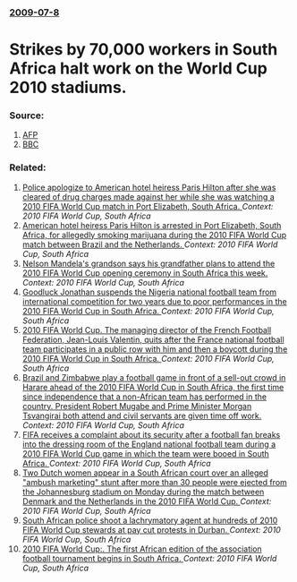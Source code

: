 ### [2009-07-8](/news/2009/07/8/index.md)

#  Strikes by 70,000 workers in South Africa halt work on the World Cup 2010 stadiums. 




### Source:

1. [AFP](http://www.google.com/hostednews/afp/article/ALeqM5hT6-u8E9DQRrdmfjPRhH5_vAR6UQ)
2. [BBC](http://news.bbc.co.uk/1/hi/world/africa/8140433.stm)

### Related:

1. [Police apologize to American hotel heiress Paris Hilton after she was cleared of drug charges made against her while she was watching a 2010 FIFA World Cup match in Port Elizabeth, South Africa. ](/news/2010/07/3/police-apologize-to-american-hotel-heiress-paris-hilton-after-she-was-cleared-of-drug-charges-made-against-her-while-she-was-watching-a-2010.md) _Context: 2010 FIFA World Cup, South Africa_
2. [American hotel heiress Paris Hilton is arrested in Port Elizabeth, South Africa, for allegedly smoking marijuana during the 2010 FIFA World Cup match between Brazil and the Netherlands. ](/news/2010/07/2/american-hotel-heiress-paris-hilton-is-arrested-in-port-elizabeth-south-africa-for-allegedly-smoking-marijuana-during-the-2010-fifa-world.md) _Context: 2010 FIFA World Cup, South Africa_
3. [Nelson Mandela's grandson says his grandfather plans to attend the 2010 FIFA World Cup opening ceremony in South Africa this week. ](/news/2010/06/9/nelson-mandela-s-grandson-says-his-grandfather-plans-to-attend-the-2010-fifa-world-cup-opening-ceremony-in-south-africa-this-week.md) _Context: 2010 FIFA World Cup, South Africa_
4. [Goodluck Jonathan suspends the Nigeria national football team from international competition for two years due to poor performances in the 2010 FIFA World Cup in South Africa. ](/news/2010/06/30/goodluck-jonathan-suspends-the-nigeria-national-football-team-from-international-competition-for-two-years-due-to-poor-performances-in-the-2.md) _Context: 2010 FIFA World Cup, South Africa_
5. [2010 FIFA World Cup. The managing director of the French Football Federation, Jean-Louis Valentin, quits after the France national football team participates in a public row with him and then a boycott during the 2010 FIFA World Cup in South Africa. ](/news/2010/06/20/2010-fifa-world-cup-the-managing-director-of-the-french-football-federation-jean-louis-valentin-quits-after-the-france-national-football.md) _Context: 2010 FIFA World Cup, South Africa_
6. [Brazil and Zimbabwe play a football game in front of a sell-out crowd in Harare ahead of the 2010 FIFA World Cup in South Africa, the first time since independence that a non-African team has performed in the country. President Robert Mugabe and Prime Minister Morgan Tsvangirai both attend and civil servants are given time off work. ](/news/2010/06/2/brazil-and-zimbabwe-play-a-football-game-in-front-of-a-sell-out-crowd-in-harare-ahead-of-the-2010-fifa-world-cup-in-south-africa-the-first.md) _Context: 2010 FIFA World Cup, South Africa_
7. [FIFA receives a complaint about its security after a football fan breaks into the dressing room of the England national football team during a 2010 FIFA World Cup game in which the team were booed in South Africa. ](/news/2010/06/18/fifa-receives-a-complaint-about-its-security-after-a-football-fan-breaks-into-the-dressing-room-of-the-england-national-football-team-during.md) _Context: 2010 FIFA World Cup, South Africa_
8. [Two Dutch women appear in a South African court over an alleged "ambush marketing" stunt after more than 30 people were ejected from the Johannesburg stadium on Monday during the match between Denmark and the Netherlands in the 2010 FIFA World Cup. ](/news/2010/06/16/two-dutch-women-appear-in-a-south-african-court-over-an-alleged-ambush-marketing-stunt-after-more-than-30-people-were-ejected-from-the-joh.md) _Context: 2010 FIFA World Cup, South Africa_
9. [South African police shoot a lachrymatory agent at hundreds of 2010 FIFA World Cup stewards at pay cut protests in Durban. ](/news/2010/06/13/south-african-police-shoot-a-lachrymatory-agent-at-hundreds-of-2010-fifa-world-cup-stewards-at-pay-cut-protests-in-durban.md) _Context: 2010 FIFA World Cup, South Africa_
10. [2010 FIFA World Cup:. The first African edition of the association football tournament begins in South Africa. ](/news/2010/06/11/2010-fifa-world-cup-the-first-african-edition-of-the-association-football-tournament-begins-in-south-africa.md) _Context: 2010 FIFA World Cup, South Africa_
